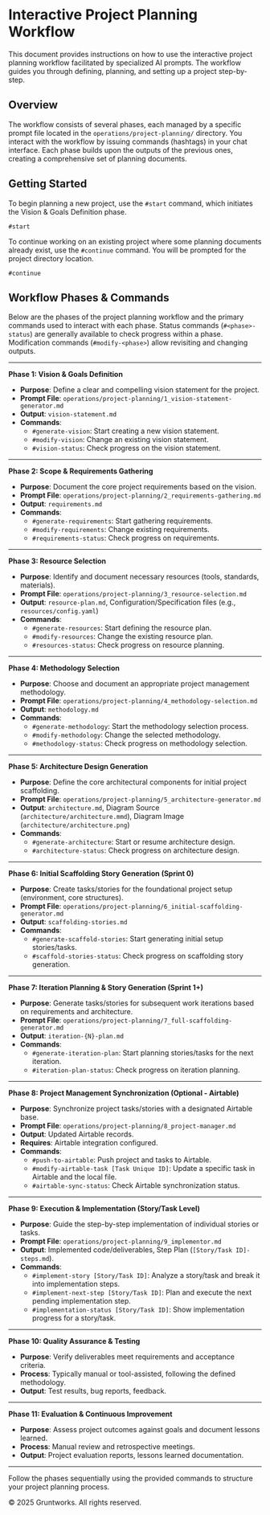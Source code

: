 # Interactive Project Planning Workflow

This document provides instructions on how to use the interactive project planning workflow facilitated by specialized AI prompts. The workflow guides you through defining, planning, and setting up a project step-by-step.

## Overview

The workflow consists of several phases, each managed by a specific prompt file located in the `operations/project-planning/` directory. You interact with the workflow by issuing commands (hashtags) in your chat interface. Each phase builds upon the outputs of the previous ones, creating a comprehensive set of planning documents.

## Getting Started

To begin planning a new project, use the `#start` command, which initiates the Vision & Goals Definition phase.

```
#start
```

To continue working on an existing project where some planning documents already exist, use the `#continue` command. You will be prompted for the project directory location.

```
#continue
```

## Workflow Phases & Commands

Below are the phases of the project planning workflow and the primary commands used to interact with each phase. Status commands (`#<phase>-status`) are generally available to check progress within a phase. Modification commands (`#modify-<phase>`) allow revisiting and changing outputs.

---

**Phase 1: Vision & Goals Definition**
- **Purpose**: Define a clear and compelling vision statement for the project.
- **Prompt File**: `operations/project-planning/1_vision-statement-generator.md`
- **Output**: `vision-statement.md`
- **Commands**:
    - `#generate-vision`: Start creating a new vision statement.
    - `#modify-vision`: Change an existing vision statement.
    - `#vision-status`: Check progress on the vision statement.

---

**Phase 2: Scope & Requirements Gathering**
- **Purpose**: Document the core project requirements based on the vision.
- **Prompt File**: `operations/project-planning/2_requirements-gathering.md`
- **Output**: `requirements.md`
- **Commands**:
    - `#generate-requirements`: Start gathering requirements.
    - `#modify-requirements`: Change existing requirements.
    - `#requirements-status`: Check progress on requirements.

---

**Phase 3: Resource Selection**
- **Purpose**: Identify and document necessary resources (tools, standards, materials).
- **Prompt File**: `operations/project-planning/3_resource-selection.md`
- **Output**: `resource-plan.md`, Configuration/Specification files (e.g., `resources/config.yaml`)
- **Commands**:
    - `#generate-resources`: Start defining the resource plan.
    - `#modify-resources`: Change the existing resource plan.
    - `#resources-status`: Check progress on resource planning.

---

**Phase 4: Methodology Selection**
- **Purpose**: Choose and document an appropriate project management methodology.
- **Prompt File**: `operations/project-planning/4_methodology-selection.md`
- **Output**: `methodology.md`
- **Commands**:
    - `#generate-methodology`: Start the methodology selection process.
    - `#modify-methodology`: Change the selected methodology.
    - `#methodology-status`: Check progress on methodology selection.

---

**Phase 5: Architecture Design Generation**
- **Purpose**: Define the core architectural components for initial project scaffolding.
- **Prompt File**: `operations/project-planning/5_architecture-generator.md`
- **Output**: `architecture.md`, Diagram Source (`architecture/architecture.mmd`), Diagram Image (`architecture/architecture.png`)
- **Commands**:
    - `#generate-architecture`: Start or resume architecture design.
    - `#architecture-status`: Check progress on architecture design.

---

**Phase 6: Initial Scaffolding Story Generation (Sprint 0)**
- **Purpose**: Create tasks/stories for the foundational project setup (environment, core structures).
- **Prompt File**: `operations/project-planning/6_initial-scaffolding-generator.md`
- **Output**: `scaffolding-stories.md`
- **Commands**:
    - `#generate-scaffold-stories`: Start generating initial setup stories/tasks.
    - `#scaffold-stories-status`: Check progress on scaffolding story generation.

---

**Phase 7: Iteration Planning & Story Generation (Sprint 1+)**
- **Purpose**: Generate tasks/stories for subsequent work iterations based on requirements and architecture.
- **Prompt File**: `operations/project-planning/7_full-scaffolding-generator.md`
- **Output**: `iteration-{N}-plan.md`
- **Commands**:
    - `#generate-iteration-plan`: Start planning stories/tasks for the next iteration.
    - `#iteration-plan-status`: Check progress on iteration planning.

---

**Phase 8: Project Management Synchronization (Optional - Airtable)**
- **Purpose**: Synchronize project tasks/stories with a designated Airtable base.
- **Prompt File**: `operations/project-planning/8_project-manager.md`
- **Output**: Updated Airtable records.
- **Requires**: Airtable integration configured.
- **Commands**:
    - `#push-to-airtable`: Push project and tasks to Airtable.
    - `#modify-airtable-task [Task Unique ID]`: Update a specific task in Airtable and the local file.
    - `#airtable-sync-status`: Check Airtable synchronization status.

---

**Phase 9: Execution & Implementation (Story/Task Level)**
- **Purpose**: Guide the step-by-step implementation of individual stories or tasks.
- **Prompt File**: `operations/project-planning/9_implementor.md`
- **Output**: Implemented code/deliverables, Step Plan (`[Story/Task ID]-steps.md`).
- **Commands**:
    - `#implement-story [Story/Task ID]`: Analyze a story/task and break it into implementation steps.
    - `#implement-next-step [Story/Task ID]`: Plan and execute the next pending implementation step.
    - `#implementation-status [Story/Task ID]`: Show implementation progress for a story/task.

---

**Phase 10: Quality Assurance & Testing**
- **Purpose**: Verify deliverables meet requirements and acceptance criteria.
- **Process**: Typically manual or tool-assisted, following the defined methodology.
- **Output**: Test results, bug reports, feedback.

---

**Phase 11: Evaluation & Continuous Improvement**
- **Purpose**: Assess project outcomes against goals and document lessons learned.
- **Process**: Manual review and retrospective meetings.
- **Output**: Project evaluation reports, lessons learned documentation.

---

Follow the phases sequentially using the provided commands to structure your project planning process.

© 2025 Gruntworks. All rights reserved.
